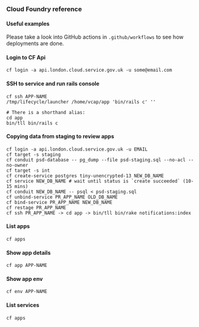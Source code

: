 ### Cloud Foundry reference

#### Useful examples

Please take a look into GitHub actions in `.github/workflows` to see how deployments are done.

#### Login to CF Api

```
cf login -a api.london.cloud.service.gov.uk -u some@email.com
```

#### SSH to service and run rails console

```
cf ssh APP-NAME
/tmp/lifecycle/launcher /home/vcap/app 'bin/rails c' ''

# There is a shorthand alias:
cd app
bin/tll bin/rails c
```

#### Copying data from staging to review apps

```
cf login -a api.london.cloud.service.gov.uk -u EMAIL
cf target -s staging
cf conduit psd-database -- pg_dump --file psd-staging.sql --no-acl --no-owner
cf target -s int
cf create-service postgres tiny-unencrypted-13 NEW_DB_NAME
cf service NEW_DB_NAME # wait until status is `create succeeded` (10-15 mins)
cf conduit NEW_DB_NAME -- psql < psd-staging.sql
cf unbind-service PR_APP_NAME OLD_DB_NAME
cf bind-service PR_APP_NAME NEW_DB_NAME
cf restage PR_APP_NAME
cf ssh PR_APP_NAME -> cd app -> bin/tll bin/rake notifications:index
```

#### List apps

```
cf apps
```

#### Show app details

```
cf app APP-NAME
```

#### Show app env

```
cf env APP-NAME
```

#### List services

```
cf apps
```

